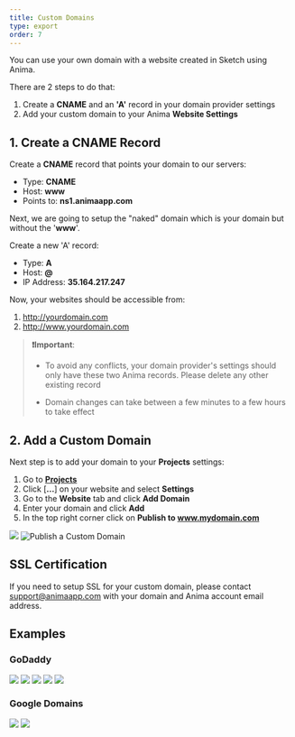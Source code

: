 ```yaml
---
title: Custom Domains
type: export
order: 7
---
```


You can use your own domain with a website created in Sketch using Anima.

There are 2 steps to do that:

1.  Create a **CNAME** and an **'A'** record in your domain provider settings
2.  Add your custom domain to your Anima **Website Settings**


## 1. Create a CNAME Record

Create a **CNAME** record that points your domain to our servers:

* Type: **CNAME**
* Host: **www**
* Points to: **ns1.animaapp.com**

Next, we are going to setup the "naked" domain which is your domain but without the '**www**'.

Create a new 'A' record:

* Type: **A**
* Host: **@**
* IP Address: **35.164.217.247**


Now, your websites should be accessible from:

1. http://yourdomain.com
2. http://www.yourdomain.com


>**❗️Important**:
>
>- To avoid any conflicts, your domain provider's settings should only have these two Anima records. Please delete any other existing record
>
>- Domain changes can take between a few minutes to a few hours to take effect

## 2. Add a Custom Domain

Next step is to add your domain to your **Projects** settings:

1. Go to [**Projects**](projects.animaapp.com)
2. Click [**...**] on your website and select **Settings**
3. Go to the **Website** tab and click **Add Domain**
4. Enter your domain and click **Add**
5. In the top right corner click on **Publish to www.mydomain.com**

![](http://f.cl.ly/items/3b0B2Y342x1U2l1p163P/Custom%20domain.gif)
![Publish a Custom Domain](http://f.cl.ly/items/2R2O1D3W2S130b093m0W/Publish%20to%20Custom%20Domain2x.png)

## SSL Certification

If you need to setup SSL for your custom domain, please contact support@animaapp.com with your domain and Anima account email address.


## Examples

### GoDaddy

![](http://f.cl.ly/items/3k0q3M0A2O2c2a2Y361p/GoDaddy%201x2.png)
![](http://f.cl.ly/items/2R0s0S1S3A2v2K2Z341b/GoDaddy%202x2.png)
![](http://f.cl.ly/items/0O3O0F1v130s2J1D1Y1a/GoDaddy%203x2.png)
![](http://f.cl.ly/items/3m301m3F0J0m3d3X0Y3t/GoDaddy%204x2.png)
![](http://f.cl.ly/items/1I0E0x1z331v2h350K1V/GoDaddy%205x2.png)

### Google Domains

![](http://f.cl.ly/items/1N3P1G1Q0g1k1A2z473y/Google%20Domains%2012x.png)
![](http://f.cl.ly/items/0y012p2j3H3l3x0a1t0p/Google%20Domains%2022x.png)
